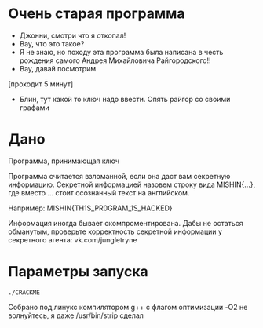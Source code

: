 # Очень старая программа

- Джонни, смотри что я откопал!
- Вау, что это такое?
- Я не знаю, но походу эта программа была написана в честь рождения самого Андрея Михайловича Райгородского!!
- Вау, давай посмотрим

[проходит 5 минут]

- Блин, тут какой то ключ надо ввести. Опять райгор со своими графами

# Дано
Программа, принимающая ключ

Программа считается взломанной, если она даст вам секретную информацию. Секретной информацией назовем строку вида
MISHIN{...}, где вместо ... стоит осознанный текст на английском. 

Например:
MISHIN{TH1S_PR0GRAM_1S_HACKED}

Информация иногда бывает скомпроментирована. Дабы не остаться обманутым, проверьте корректность секретной информации у секретного агента: vk.com/jungletryne 

# Параметры запуска
```
./CRACKME
```

Собрано под линукс компилятором g++ с флагом оптимизации -O2
не волнуйтесь, я даже /usr/bin/strip сделал
